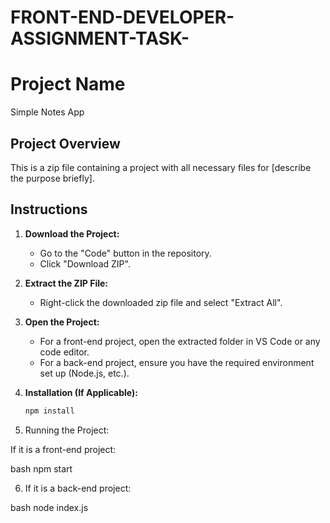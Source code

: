 # FRONT-END-DEVELOPER-ASSIGNMENT-TASK-

# Project Name
Simple Notes App
## Project Overview
This is a zip file containing a project with all necessary files for [describe the purpose briefly].

## Instructions
1. **Download the Project:**
   - Go to the "Code" button in the repository.
   - Click "Download ZIP".

2. **Extract the ZIP File:**
   - Right-click the downloaded zip file and select "Extract All".

3. **Open the Project:**
   - For a front-end project, open the extracted folder in VS Code or any code editor.
   - For a back-end project, ensure you have the required environment set up (Node.js, etc.).

4. **Installation (If Applicable):**
   ```bash
   npm install

5. Running the Project:

If it is a front-end project:

bash
npm start

6. If it is a back-end project:

bash
node index.js

